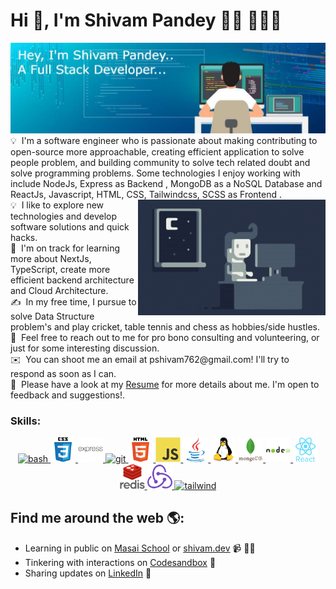 # Hi 👋, I'm Shivam Pandey 👋🏾 👩🏾‍💻

<img src="/assets/githubreadme.jpg" alt="banner that says Shivam Pandey - software engineer and community organizer alongside a cartoon illustration of Shivam Pandey">
💡 &nbsp;I'm a software engineer who is passionate about making contributing to open-source more approachable, creating efficient application to solve people problem, and building community to solve tech related doubt and solve programming problems. Some technologies I enjoy working with include NodeJs, Express as Backend , MongoDB as a NoSQL Database and ReactJs, Javascript, HTML, CSS, Tailwindcss, SCSS as Frontend .<br/>
<img alt="Night Coding" src="/assets/Night-Coding.gif" align="right"/>
💡 &nbsp;I like to explore new technologies and develop software solutions and quick hacks.<br/>
🌱 &nbsp;I'm on track for learning more about NextJs, TypeScript, create more efficient backend architecture and Cloud Architecture.<br/>
✍️ &nbsp;In my free time, I pursue to solve Data Structure problem's and play cricket, table tennis and chess as hobbies/side hustles.<br/>
💬 &nbsp;Feel free to reach out to me for pro bono consulting and volunteering, or just for some interesting discussion.<br/>
✉️ &nbsp;You can shoot me an email at pshivam762@gmail.com! I'll try to respond as soon as I can.<br/>
📄 &nbsp;Please have a look at my <a alt="my resume" href="/assets/shivam_fw12_127.pdf">Resume</a> for more details about me. I'm open to feedback and suggestions!.<br/>

<h3 align="left">Skills:</h3>
<p align="center"> <a href="https://www.gnu.org/software/bash/" target="_blank" rel="noreferrer"> <img src="https://www.vectorlogo.zone/logos/gnu_bash/gnu_bash-icon.svg" alt="bash" width="32" height="32"/>  </a> <a href="https://www.w3schools.com/css/" target="_blank" rel="noreferrer"> <img src="https://raw.githubusercontent.com/devicons/devicon/master/icons/css3/css3-original-wordmark.svg" alt="css3" width="40" height="40"/> </a> <a href="https://expressjs.com" target="_blank" rel="noreferrer"> <img src="https://raw.githubusercontent.com/devicons/devicon/master/icons/express/express-original-wordmark.svg" alt="express" width="40" height="40" /> </a> <a href="https://git-scm.com/" target="_blank" rel="noreferrer"> <img src="https://www.vectorlogo.zone/logos/git-scm/git-scm-icon.svg" alt="git" width="40" height="40"/> </a> <a href="https://www.w3.org/html/" target="_blank" rel="noreferrer"> <img src="https://raw.githubusercontent.com/devicons/devicon/master/icons/html5/html5-original-wordmark.svg" alt="html5" width="40" height="40"/> </a> <a href="https://developer.mozilla.org/en-US/docs/Web/JavaScript" target="_blank" rel="noreferrer"> <img src="https://raw.githubusercontent.com/devicons/devicon/master/icons/javascript/javascript-original.svg" alt="javascript" width="40" height="40"/> </a> <a href="https://www.java.com" target="_blank" rel="noreferrer"> <img src="https://raw.githubusercontent.com/devicons/devicon/master/icons/java/java-original.svg" alt="java" width="40" height="40"/> </a> <a href="https://www.linux.org/" target="_blank" rel="noreferrer"> <img src="https://raw.githubusercontent.com/devicons/devicon/master/icons/linux/linux-original.svg" alt="linux" width="40" height="40"/> </a> <a href="https://www.mongodb.com/" target="_blank" rel="noreferrer"> <img src="https://raw.githubusercontent.com/devicons/devicon/master/icons/mongodb/mongodb-original-wordmark.svg" alt="mongodb" width="40" height="40"/> </a> <a href="https://nodejs.org" target="_blank" rel="noreferrer"> <img src="https://raw.githubusercontent.com/devicons/devicon/master/icons/nodejs/nodejs-original-wordmark.svg" alt="nodejs" width="40" height="40"/> </a> <a href="https://reactjs.org/" target="_blank" rel="noreferrer"> <img src="https://raw.githubusercontent.com/devicons/devicon/master/icons/react/react-original-wordmark.svg" alt="react" width="40" height="40"/> </a> <a href="https://redis.io" target="_blank" rel="noreferrer"> <img src="https://raw.githubusercontent.com/devicons/devicon/master/icons/redis/redis-original-wordmark.svg" alt="redis" width="40" height="40"/> </a> <a href="https://redux.js.org" target="_blank" rel="noreferrer"> <img src="https://raw.githubusercontent.com/devicons/devicon/master/icons/redux/redux-original.svg" alt="redux" width="40" height="40"/> </a> <a href="https://tailwindcss.com/" target="_blank" rel="noreferrer"> <img src="https://www.vectorlogo.zone/logos/tailwindcss/tailwindcss-icon.svg" alt="tailwind" width="40" height="40"/> </a> </p>


## Find me around the web 🌎: <a href="https://github.com/ShivCodeP"></a>
- Learning in public on <a href="https://masaischool.com">Masai School</a> or <a href="https://shivcodep.github.io/myportfolio/">shivam.dev</a> 📹 ✍🏾
- Tinkering with interactions on <a href="https://codesandbox.io/u/ShivCodeP">Codesandbox</a> 🏓
- Sharing updates on <a href="https://www.linkedin.com/in/shivamadityapandey/">LinkedIn</a> 💼